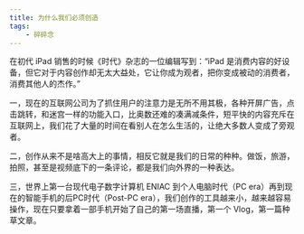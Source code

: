 ```yaml
---
title: 为什么我们必须创造
tags:
    - 碎碎念
---
```


在初代 iPad 销售的时候《时代》杂志的一位编辑写到：“iPad 是消费内容的好设备，但它对于内容创作却无太大益处，它让你成为观者，把你变成被动的消费者，消费其他人的杰作。”

一，现在的互联网公司为了抓住用户的注意力是无所不用其极，各种开屏广告，点击跳转，和迷宫一样的功能入口，比奥数还难的凑满减条件，短平快的内容充斥在互联网上，我们花了大量的时间在看别人在怎么生活的，让绝大多数人变成了旁观者。

二，创作从来不是啥高大上的事情，相反它就是我们的日常的种种。做饭，旅游，拍照，甚至是视频底下的一条评论，都是我们向外界的一种表达。

三，世界上第一台现代电子数字计算机 ENIAC 到个人电脑时代（PC era）再到现在的智能手机的后PC时代（Post-PC era），我们创作的工具越来小，越来越容易操作，现在只要拿着一部手机开始了自己的第一场直播，第一个 Vlog，第一篇种草文章。
